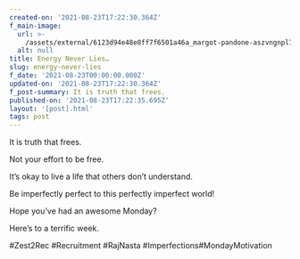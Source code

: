 ```yaml
---
created-on: '2021-08-23T17:22:30.364Z'
f_main-image:
  url: >-
    /assets/external/6123d94e48e8ff7f6501a46a_margot-pandone-aszvngnpl7q-unsplash.jpg
  alt: null
title: Energy Never Lies…
slug: energy-never-lies
f_date: '2021-08-23T00:00:00.000Z'
updated-on: '2021-08-23T17:22:30.364Z'
f_post-summary: It is truth that frees.
published-on: '2021-08-23T17:22:35.695Z'
layout: '[post].html'
tags: post
---
```


It is truth that frees.

Not your effort to be free.

It’s okay to live a life that others don’t understand.

Be imperfectly perfect to this perfectly imperfect world!

Hope you’ve had an awesome Monday?

Here’s to a terrific week.

#Zest2Rec #Recruitment #RajNasta #Imperfections#MondayMotivation

‍
